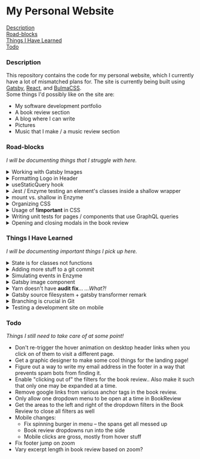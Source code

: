 # My Personal Website

[Description](#description)\
[Road-blocks](#road-blocks)\
[Things I Have Learned](#things-i-have-learned)\
[Todo](#todo)

### Description

This repository contains the code for my personal website, which I currently have a lot of mismatched plans for. The site is currently being built using [Gatsby](https://www.gatsbyjs.org/), [React](https://reactjs.org/), and [BulmaCSS](https://bulma.io/).\
Some things I'd possibly like on the site are:

- My software development portfolio
- A book review section
- A blog where I can write
- Pictures
- Music that I make / a music review section

### Road-blocks

_I will be documenting things that I struggle with here._

<details><summary>Working with Gatsby Images</summary>
<p>
<a href="https://www.gatsbyjs.org/docs/working-with-images/">Gatsby images</a> are super nice, as there are a few plugins that combine to:
</p>

<ul>
  <li>Load optimal image sizes across different devices</li>
  <li>Hold image position while the page loads so images don't jump around as they come into existence</li>
  <li>"Blur up" the image or use a traced placeholder SVG to hold them image's place while the page loads</li>
  <li>and more!</li>
</ul>
<p>
I was struggling to get my first Gatsby image to work, as my GraphQL query wasn't picking up the file path I had defined. It turns out the issue was that using a relative path is actually way easier than I thought – I forgot that in <b>gatsby-config.js</b>, I had already set up a path to the <b>images</b> folder <a href="https://www.gatsbyjs.org/packages/gatsby-source-filesystem/">Gatsby Source Filesystem</a>:

```js
{
  "resolve": `gatsby-source-filesystem`,
  "options": {
    "name": `images`,
    "path": `${__dirname}/src/images`
  }
}
```

So, when defining a relative path, it is actually relative to <b>/src/images/</b>, not whatever file you are making the query from.

</p>
</details>

<details><summary>Formatting Logo in Header</summary>

<p>
Building a header component with Bulma is very easy, but since I used a Gatsby <b>&lt;Link /&gt;</b> and <b>&lt;Img /&gt;</b> for the main logo, it was being formatted in an unexpected way. I ended up removing <b>className="navbar-item"</b> from the link, which fixed the formatting. I may need to revisit later.
</p>
</details>

<details><summary>useStaticQuery hook</summary>

<p>
In <a href="#state-is-for-classes-not-functions">State is for classes not functions</a>, I described why I changed my header from a function to a class. Okay, so now that I had a class, <b>useStaticQuery</b> became an issue when I was trying to grab the logo image with graphql. You can only use a <a href="https://reactjs.org/docs/hooks-intro.html">hook</a> inside a function. The way I got around this is to create a new file, <b>image.js</b>, which was a function that utilized <b>useStaticQuery</b> and returned an <b>&lt;Img /&gt;</b>. This way, I was able to import this into <b>header.js</b>, a stateful class that wouldn't allow usage of the hook.
</p>
</details>

<details><summary>Jest / Enzyme testing an element's classes inside a shallow wrapper</summary>
<p>
This was super weird and frustrating. I was writing header tests and eventually got to the point where I wanted to make sure an <b>is-active</b> class was being added to a couple of things in the header when the burger icon was clicked, thus changing the state. I swear to god that the first time I wrote a test, nothing unexpected went down:

```js
it("has a dropdown toggle that rotates between a burger and an X upon state change", () => {
  const dropdownMenu = header.find("#mobileHeaderToggle");
  dropdownMenu.props().onClick();
  expect(dropdownMenu.hasClass("is-active")); // I could swear this worked at first!
});
```

But then, I wrote another test to do basically the same thing for the actual menu display and all of the sudden, I could not get the <b>is-active</b> class to show up anywhere for the life of me. After a long, frustrating time of tinkering, I realize that I could get it to work like this:

```js
it("has a dropdown toggle that rotates between a burger and an X upon state change", () => {
  const dropdownMenu = header.find("#mobileHeaderToggle");
  dropdownMenu.props().onClick();
  dropdownMenu = header.find("#mobileHeaderToggle"); // the added line
  expect(dropdownMenu.hasClass("is-active"));
});
```

This is obviously really hacky, and not what I wanted, but at least it made me realize that the element was not ever updating from its initialized form. Aha!–I thought... I just need to use <b>let</b> instead of <b>const</b>. That didn't work. Looking through some docs made me think that I needed to do a <b>header.update()</b> after <b>onClick</b> was called – That didn't work either. Very weird, and I eventually figured that it was best to just move on. I settled on doing this:

```js
const dropdownMenu = header.find("#mobileHeaderToggle");
dropdownMenu.props().onClick();
expect(header.exists(".is-active"));
```

to test both classes being added at once. This works because I'm not testing it through the dropdownMenu variable any longer. There are a lot of things that I fail to understand going on behind the scenes here. I will need some more experienced eyes to tell me where I was going wrong.

</p>
</details>

<details><summary>mount vs. shallow in Enzyme</summary>
<p>
Enzyme is a super helpful thing to have in addition to Jest. Pretty early on, I understood that calling <b>shallow(&lt;Component /&gt;)</b> will render the component, but not its child components. This made sense to me as something that's good for testing things in isolation. However, I ran into trouble when trying to write a test that makes sure link destinations are going to the right place in the header and footer nav menus.
</p>
<p>
I wanted to do this by checking the Gatsby Link's <b>to</b> prop and comparing it to the content between the tags. The link destinations are lowercase, separated by dashes, and include a forward slash (e.g. /link-destination); but the content would be a capitalized phrase (e.g. Link Destination). So, I processed the strings with these things in mind so that "Link Destination" would reduce to "linkdestination" and "/link-destination" would reduce to "linkdestination" as well. For the footer tests, I was reading the content between the <b>&lt;List&gt;</b> and <b>&lt;/List&gt;</b> by doing a <b>.find()</b> on the children of all <b>li</b> tags and then using a <b>forEach()</b> to get <b>.text()</b> of their children. This worked great, but when I went to do the same thing in <b>Header</b>, it was getting <b>/&lt;mockconstructor&gt;</b> for the content reading. At this point, I realized that I was doing a <b>mount</b> in the footer and a <b>shallow</b> in the header.
</p>
<p>
Okay, so I just need to mount the header in that specific test and then unmount it, right? Wrong. I couldn't mount it at all because of the graphql query in <b>&lt;HeaderLogo /&gt;</b>.

```sh
TypeError: Cannot read property 'fileName' of undefined

      16 |   `);
      17 |
    > 18 |   return <Img fixed={data.fileName.childImageSharp.fixed} alt="logo" />;
         |                           ^
      19 | };
```

I don't know really know what is all going on behind the scenes here, so I couldn't figure out how to write this particular test. You can read more about <b>mount</b> vs. <b>shallow</b> <a href="https://gist.github.com/fokusferit/e4558d384e4e9cab95d04e5f35d4f913">here</a>.

</p>
</details>

<details><summary>Organizing CSS</summary>
  <p>
    The overall way that I style my site is fine – in fact, I quite like it. I have a master <b>styles.scss</b> file in the <b>src/</b> directory which imports Bulma and does some other initial things. Then, I have a <b>styles/</b> directory within both the <b>components/</b> and <b>pages/</b> directories that can serve some additional Sass to whatever files necessary. However, within those files, things get really messy. I am not sure of any rhyme or reason to writing clean CSS. I need to do some reading on the subject. It's not that this has ever caused any real issues, but I can tell that if these files get much bigger, they will become extremely confusing. Should I list styles with respect to the order the site dictates? Maybe? But I can pretty easily ctrl+f to find what I need for now.. 
  </p>
</details>

<details><summary>Usage of <b>!important</b> in CSS</summary>
<p>
In a standard set of CSS files, you probably won't end up using <b>!important</b> very often. However, when using a CSS framework, it's a different story. I feel like I needed to put <b>!important</b> after just about every rule I was writing, or else it would get overwritten by something in Bulma. I wager that this can be avoided somehow, but I couldn't figure it out. The order that CSS files are imported indicates which rules will take precedence if there are instances of conflicting rules. However, rearranging my imports didn't seem to be doing the trick so I just ended up slapping an <b>!important</b> anywhere a rule wasn't going through.

<em>Update</em>: CSS files running into each other in general is an issue. Stuff that I write in <b>blog-post.scss</b> (for example) is affecting other files. The solution.. css modules! I found out that you can do this easily with Sass. Simply, <b>filename.module.scss</b>. In the next commit, I'll make all my scss files into modules and adjust from there. There will probably need to be some file restructuring.

<em>Another update</em>: Well, I started trying to convert to CSS modules, and it looks like that'd be a much larger task than I anticipated. It would take major restructuring to do this, and I'm not sure how I would go about styling pre-generated Bulma classes. I may revisit this later or just forget about it since this is a pretty small site.

</p>
</details>

<details><summary>Writing unit tests for pages / components that use GraphQL queries</summary>
<p>
Writing tests for components is pretty straightforward, especially since Enzyme allows for shallow rendering. However, in files that use a GraphQL query, I couldn't figure out how to test the code without getting something like <b>cannot read property of undefined</b> (e.g. on <b>data.allMarkdownRemark.edges.map</b>). I tried <b>shallow</b>, <b>mount</b>, and <b>render</b> and none of them did the trick. For now, there will be no tests for files that use GraphQL.
</p>
</details>

<details><summary>Opening and closing modals in the book review</summary>
<p>
This took <em>forever</em> but I am really pleased with the solution I ended up at. Basically, I had a <b>&lt;Modal /&gt;</b> that needed to

• open when a button was clicked in the Book Review

• close when the background of the <b>&lt;Modal /&gt;</b> or a button on it was clicked

I had a heck of a time trying to figure out how to set up state to do this properly. At first I thought that it made the most sense to keep an <b>isOpen</b> state in the <b>&lt;Modal /&gt;</b> itself, but I found that it is bad to try to control child component state from the parent component. Rather, I should be keeping the state in the parent component and using props to open / close the child component.

I got so lost and confused while doing this that I created a Stack Overflow account and asked <a href="https://stackoverflow.com/questions/57405151/how-do-i-control-the-state-of-this-child-component-upon-a-button-click-in-its-pa/57405242?noredirect=1#comment101326183_57405242">a question</a> about it. The solution ended up being <em>really</em> simple, and it made me appreciate how nice React is. I needed to:

• keep track of state in <b>Book Review</b>

• pass the <b>\_closeModal</b> function as a prop to <b>&lt;Modal /&gt;</b> so that stuff going on inside it (like a click registered on the background or 'x' button) can manipulate the state of <b>Book Review</b>

This helped me figure out how to configure my dropdown menus as well. It is easy to keep track of which one is open in the state in <b>Book Review</b> and pass the toggle function as a prop to each <b>&lt;Dropdown /&gt;</b>.

</p>
</details>

### Things I Have Learned

_I will be documenting important things I pick up here._

<details><summary id="state-is-for-classes-not-functions">State is for classes not functions</summary>

<p>
This was super obvious to me once I tried using state within a normal Gatsby React component, which I usually do like:

```js
const Example = () => {
  return (
    <div>
      <p>Hey I'm a component!
      <button>Click me!</button>
    </div>
  );
};
```

I tried writing a constructor for my header.js file in order to set up state in the usual way:

```js
const Header = () => {
  constructor(props) {
    super(props);

    this.state = {
      key: value
    };
  }
  ...
};
```

Whoops! A constructor is only for a class. Okay, so any time I need to use state, I also need to set up a component like this:

```js
class Header extends React {
  ...
};
```

</p>
</details>

<details><summary>Adding more stuff to a git commit</summary>

<p>
Let's say you write a nice commit message in Vim, but you forgot to mention one thing... simply run:

```sh
git commit --amend
```

and you'll be brought back to vim to add or change anything you need without making a brand new commit

</p>
</details>

<details><summary>Simulating events in Enzyme</summary>

<p>
Apparently using e.g. <b>button.simulate("click")</b> instead of <b>button.props().onClick()</b> is <a href="https://github.com/airbnb/enzyme/issues/1606">bad</a>.
</p>
</details>

<details><summary>Gatsby image component</summary>
<p>
It is indeed possible to create a component that takes care of the things needed to query and display Gatsby images (rather than having a separate query for every single image). <a href="https://www.freecodecamp.org/news/how-i-made-my-portfolio-website-blazing-fast-with-gatsby-82ccddc2f671/">This post</a> explained how this can be done using the <b>allFile</b> query. Once you have queried all the images, you can simply use <b>props</b> to select the right one. One improvement I'd like to make is to allow props to be passed to this component such that you may indicate whether you are requesting a <b>fluid</b> or <b>fixed</b> image (and if it is <b>fixed</b>, what size?). I'm not sure how (or if it's even possible) to pass props to a graphql query, which I think is what I'd need to do for this functionality. So, for now, <b>image.js</b> just returns a <b>fluid</b> image.
</p>
</details>

<details><summary>Yarn doesn't have <b>audit fix</b>... <em>...What?!</em></summary>
<p>
This is actually hugely inconvenient. Read more <a href="https://github.com/yarnpkg/yarn/issues/7075">here</a>. It seems like the yarn maintainer is stubborn and doesn't want to implement this, but in the meantime I'm freaking out about how to fix all of my vulnerable dependencies.
</p>
</details>

<details><summary>Gatsby source filesystem + gatsby transformer remark</summary>
<p>
It took forever for me to figure out why I couldn't query <b>allMarkdownRemark</b> from GraphQL Playground. I was getting a warning about the gatsby-transformer-remark plugin being behind the version of gatsby on my site, so I went down a rabbit hole of trying to update various parts of the gatsby package. I learned a bit about how all <em>that</em> works, but it still wasn't fixing the issue. Eventually, I realized that I needed to define a new gatsby-source-filesystem path in <b>gatsby-config.js</b> for the blog-posts directory I had just created.
</p>
</details>

<details><summary>Branching is crucial in Git</summary>
<p>
My typical workflow would involve me working on a part of the website that I wanted to tackle next until inevitably getting distracted by little bugs and changes that I notice need attention. I'd make small adjustments and then package all these little changes into the commit I was working on. This is really bad! I should have created branches for all of the website pages as well as each of the components. (I'll do that once I push this commit). Then, if I notice something wrong with the footer, for example, I'll swap to the footer branch and commit to it before eventually merging back with master.

Oh, also I need to commit more often. I tend to just commit when I feel like I've accomplished something, but that's not really the point.

</p>
</details>

<details><summary>Testing a development site on mobile</summary>
<p>
I thought it wouldn't be bad to hop on a localhost port if your iPhone is on the network as your computer (I was encouraged by <a href="https://stackoverflow.com/questions/3132105/how-do-you-access-a-website-running-on-localhost-from-iphone-browser">this thread</a>. Alas, I couldn't get it to work. But then I found this absolutely awesome solution in <a href="">this thread</a>.

```sh
gatsby develop -o -H $HOSTNAME -p 8000
```

I added this script to <b>package.json</b> because it is useful to have it in shorthand for testing on my phone.

</p>
</details>

### Todo

_Things I still need to take care of at some point!_

- Don't re-trigger the hover animation on desktop header links when you click on of them to visit a different page.
- Get a graphic designer to make some cool things for the landing page!
- Figure out a way to write my email address in the footer in a way that prevents spam bots from finding it.
- Enable "clicking out of" the filters for the book review.. Also make it such that only one may be expanded at a time.
- Remove google links from various anchor tags in the book review.
- Only allow one dropdown menu to be open at a time in BookReview
- Get the areas to the left and right of the dropdown filters in the Book Review to close all filters as well
- Mobile changes:
  - Fix spinning burger in menu – the spans get all messed up
  - Book review dropdowns run into the side
  - Mobile clicks are gross, mostly from hover stuff
- Fix footer jump on zoom
- Vary excerpt length in book review based on zoom?
